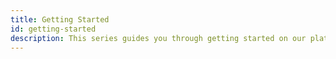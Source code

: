 ```yaml
---
title: Getting Started
id: getting-started
description: This series guides you through getting started on our platform.
---
```

